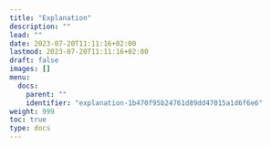 ```yaml
---
title: "Explanation"
description: ""
lead: ""
date: 2023-07-20T11:11:16+02:00
lastmod: 2023-07-20T11:11:16+02:00
draft: false
images: []
menu:
  docs:
    parent: ""
    identifier: "explanation-1b470f95b24761d89dd47015a1d6f6e6"
weight: 999
toc: true
type: docs
---
```

